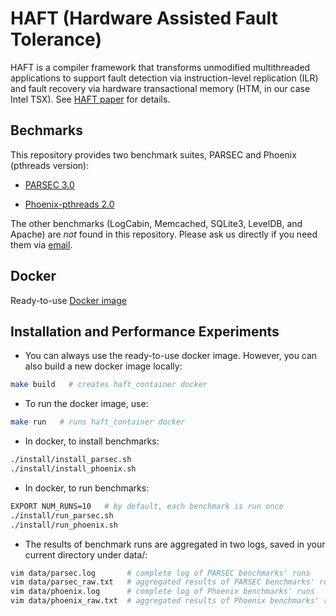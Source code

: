 # HAFT (Hardware Assisted Fault Tolerance)

HAFT is a compiler framework that transforms unmodified multithreaded applications to support fault detection via instruction-level replication (ILR) and fault recovery via hardware transactional memory (HTM, in our case Intel TSX). See [HAFT paper](link) for details.

## Bechmarks

This repository provides two benchmark suites, PARSEC and Phoenix (pthreads version):

* [PARSEC 3.0](http://parsec.cs.princeton.edu)

* [Phoenix-pthreads 2.0](https://bitbucket.org/dimakuv/phoenix-pthreads)

The other benchmarks (LogCabin, Memcached, SQLite3, LevelDB, and Apache) are *not* found in this repository. Please ask us directly if you need them via [email](dmitrii.kuvaiskii@tu-dresden.de).

## Docker

Ready-to-use [Docker image](https://hub.docker.com/r/tudinfse/haft/)

## Installation and Performance Experiments

* You can always use the ready-to-use docker image. However, you can also build a new docker image locally:

```sh
make build   # creates haft_container docker
```

* To run the docker image, use:

```sh
make run   # runs haft_container docker
```

* In docker, to install benchmarks:

```sh
./install/install_parsec.sh
./install/install_phoenix.sh
```

* In docker, to run benchmarks: 

```sh
EXPORT NUM_RUNS=10   # by default, each benchmark is run once
./install/run_parsec.sh
./install/run_phoenix.sh
```

* The results of benchmark runs are aggregated in two logs, saved in your current directory under data/:

```sh
vim data/parsec.log       # complete log of PARSEC benchmarks' runs
vim data/parsec_raw.txt   # aggregated results of PARSEC benchmarks' runs
vim data/phoenix.log      # complete log of Phoenix benchmarks' runs
vim data/phoenix_raw.txt  # aggregated results of Phoenix benchmarks' runs
```
